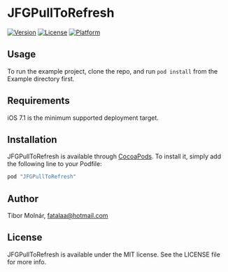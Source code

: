 # JFGPullToRefresh

<!-- [![CI Status](http://img.shields.io/travis/Tibor Molnár/JFGPullToRefresh.svg?style=flat)](https://travis-ci.org/Tibor Molnár/JFGPullToRefresh) -->
[![Version](https://img.shields.io/cocoapods/v/JFGPullToRefresh.svg?style=flat)](http://cocoapods.org/pods/JFGPullToRefresh)
[![License](https://img.shields.io/cocoapods/l/JFGPullToRefresh.svg?style=flat)](http://cocoapods.org/pods/JFGPullToRefresh)
[![Platform](https://img.shields.io/cocoapods/p/JFGPullToRefresh.svg?style=flat)](http://cocoapods.org/pods/JFGPullToRefresh)

## Usage

To run the example project, clone the repo, and run `pod install` from the Example directory first.

## Requirements

iOS 7.1 is the minimum supported deployment target.

## Installation

JFGPullToRefresh is available through [CocoaPods](http://cocoapods.org). To install
it, simply add the following line to your Podfile:

```ruby
pod "JFGPullToRefresh"
```

## Author

Tibor Molnár, fatalaa@hotmail.com

## License

JFGPullToRefresh is available under the MIT license. See the LICENSE file for more info.
